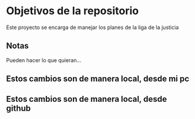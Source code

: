 # Objetivos de la repositorio

Este proyecto se encarga de manejar los planes de la liga de la justicia


## Notas
Pueden hacer lo que quieran...

## Estos cambios son de manera local, desde mi pc
## Estos cambios son de manera local, desde github
